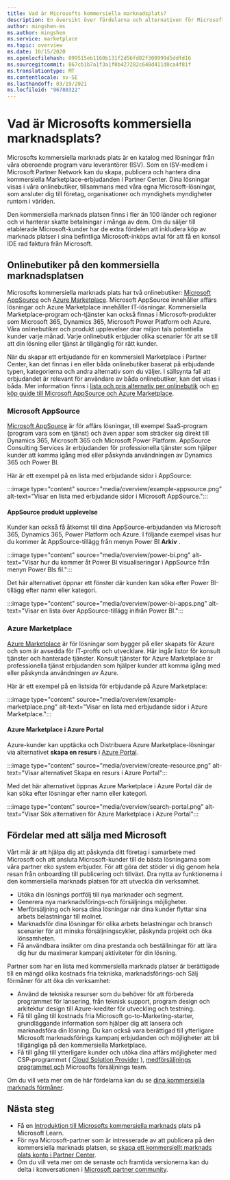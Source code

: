 ```yaml
---
title: Vad är Microsofts kommersiella marknadsplats?
description: En översikt över fördelarna och alternativen för Microsoft-partner som visar lösningar på Microsofts kommersiella marknads plats.
author: mingshen-ms
ms.author: mingshen
ms.service: marketplace
ms.topic: overview
ms.date: 10/15/2020
ms.openlocfilehash: 099515eb1160b131f2d56fd02f300999d5ddfd16
ms.sourcegitcommit: 867cb1b7a1f3a1f0b427282c648d411d0ca4f81f
ms.translationtype: MT
ms.contentlocale: sv-SE
ms.lasthandoff: 03/19/2021
ms.locfileid: "96780322"
---
```

# <a name="what-is-the-microsoft-commercial-marketplace"></a>Vad är Microsofts kommersiella marknadsplats?

Microsofts kommersiella marknads plats är en katalog med lösningar från våra oberoende program varu leverantörer (ISV). Som en ISV-medlem i Microsoft Partner Network kan du skapa, publicera och hantera dina kommersiella Marketplace-erbjudanden i Partner Center. Dina lösningar visas i våra onlinebutiker, tillsammans med våra egna Microsoft-lösningar, som ansluter dig till företag, organisationer och myndighets myndigheter runtom i världen.

Den kommersiella marknads platsen finns i fler än 100 länder och regioner och vi hanterar skatte betalningar i många av dem. Om du säljer till etablerade Microsoft-kunder har de extra fördelen att inkludera köp av marknads platser i sina befintliga Microsoft-inköps avtal för att få en konsol IDE rad faktura från Microsoft.

## <a name="commercial-marketplace-online-stores"></a>Onlinebutiker på den kommersiella marknadsplatsen

Microsofts kommersiella marknads plats har två onlinebutiker: [Microsoft AppSource](https://appsource.microsoft.com/) och [Azure Marketplace](https://azuremarketplace.microsoft.com/). Microsoft AppSource innehåller affärs lösningar och Azure Marketplace innehåller IT-lösningar. Kommersiella Marketplace-program och-tjänster kan också finnas i Microsoft-produkter som Microsoft 365, Dynamics 365, Microsoft Power Platform och Azure. Våra onlinebutiker och produkt upplevelser drar miljon tals potentiella kunder varje månad. Varje onlinebutik erbjuder olika scenarier för att se till att din lösning eller tjänst är tillgänglig för rätt kunder.

När du skapar ett erbjudande för en kommersiell Marketplace i Partner Center, kan det finnas i en eller båda onlinebutiker baserat på erbjudande typen, kategorierna och andra alternativ som du väljer. I sällsynta fall att erbjudandet är relevant för användare av båda onlinebutiker, kan det visas i båda. Mer information finns i [lista och pris alternativ per onlinebutik](determine-your-listing-type.md#listing-and-pricing-options-by-online-store) och [en köp guide till Microsoft AppSource och Azure Marketplace](https://aka.ms/MarketplaceBuyerGuide).

### <a name="microsoft-appsource"></a>Microsoft AppSource

[Microsoft AppSource](https://appsource.microsoft.com/) är för affärs lösningar, till exempel SaaS-program (program vara som en tjänst) och även appar som sträcker sig direkt till Dynamics 365, Microsoft 365 och Microsoft Power Platform. AppSource Consulting Services är erbjudanden för professionella tjänster som hjälper kunder att komma igång med eller påskynda användningen av Dynamics 365 och Power BI.

Här är ett exempel på en lista med erbjudande sidor i AppSource:

:::image type="content" source="media/overview/example-appsource.png" alt-text="Visar en lista med erbjudande sidor i Microsoft AppSource.":::

####  <a name="appsource-in-product-experience"></a>AppSource produkt upplevelse

Kunder kan också få åtkomst till dina AppSource-erbjudanden via Microsoft 365, Dynamics 365, Power Platform och Azure. I följande exempel visas hur du kommer åt AppSource-tillägg från menyn Power BI **Arkiv** .

:::image type="content" source="media/overview/power-bi.png" alt-text="Visar hur du kommer åt Power BI visualiseringar i AppSource från menyn Power BIs fil."::: 

Det här alternativet öppnar ett fönster där kunden kan söka efter Power BI-tillägg efter namn eller kategori. 

:::image type="content" source="media/overview/power-bi-apps.png" alt-text="Visar en lista över AppSource-tillägg inifrån Power BI."::: 

### <a name="azure-marketplace"></a>Azure Marketplace

[Azure Marketplace](https://azuremarketplace.microsoft.com/) är för lösningar som bygger på eller skapats för Azure och som är avsedda för IT-proffs och utvecklare. Här ingår listor för konsult tjänster och hanterade tjänster. Konsult tjänster för Azure Marketplace är professionella tjänst erbjudanden som hjälper kunder att komma igång med eller påskynda användningen av Azure.

Här är ett exempel på en listsida för erbjudande på Azure Marketplace:

:::image type="content" source="media/overview/example-marketplace.png" alt-text="Visar en lista med erbjudande sidor i Azure Marketplace."::: 

#### <a name="azure-marketplace-in-the-azure-portal"></a>Azure Marketplace i Azure Portal

Azure-kunder kan upptäcka och Distribuera Azure Marketplace-lösningar via alternativet **skapa en resurs** i [Azure Portal](https://portal.azure.com/).

:::image type="content" source="media/overview/create-resource.png" alt-text="Visar alternativet Skapa en resurs i Azure Portal"::: 

Med det här alternativet öppnas Azure Marketplace i Azure Portal där de kan söka efter lösningar efter namn eller kategori.

:::image type="content" source="media/overview/search-portal.png" alt-text="Visar Sök alternativen för Azure Marketplace i Azure Portal"::: 

## <a name="benefits-of-selling-with-microsoft"></a>Fördelar med att sälja med Microsoft

Vårt mål är att hjälpa dig att påskynda ditt företag i samarbete med Microsoft och att ansluta Microsoft-kunder till de bästa lösningarna som våra partner eko system erbjuder. För att göra det stöder vi dig genom hela resan från onboarding till publicering och tillväxt. Dra nytta av funktionerna i den kommersiella marknads platsen för att utveckla din verksamhet.

- Utöka din lösnings portfölj till nya marknader och segment.
- Generera nya marknadsförings-och försäljnings möjligheter.
- Merförsäljning och korsa dina lösningar när dina kunder flyttar sina arbets belastningar till molnet. 
- Marknadsför dina lösningar för olika arbets belastningar och bransch scenarier för att minska försäljningscykler, påskynda projekt och öka lönsamheten.
- Få användbara insikter om dina prestanda och beställningar för att lära dig hur du maximerar kampanj aktiviteter för din lösning.

Partner som har en lista med kommersiella marknads platser är berättigade till en mängd olika kostnads fria tekniska, marknadsförings-och Sälj förmåner för att öka din verksamhet:

- Använd de tekniska resurser som du behöver för att förbereda programmet för lansering, från teknisk support, program design och arkitektur design till Azure-krediter för utveckling och testning.
- Få till gång till kostnads fria Microsoft go-to-Marketing-starter, grundläggande information som hjälper dig att lansera och marknadsföra din lösning. Du kan också vara berättigad till ytterligare Microsoft marknadsförings kampanj erbjudanden och möjligheter att bli tillgängliga på den kommersiella Marketplace.
- Få till gång till ytterligare kunder och utöka dina affärs möjligheter med CSP-programmet ( [Cloud Solution Provider](https://partner.microsoft.com/cloud-solution-provider) ), [medförsäljnings programmet och](marketplace-co-sell.md) Microsofts försäljnings team.

Om du vill veta mer om de här fördelarna kan du se [dina kommersiella marknads förmåner](gtm-your-marketplace-benefits.md).

## <a name="next-steps"></a>Nästa steg

- Få en [Introduktion till Microsofts kommersiella marknads](/learn/modules/intro-commercial-marketplace/) plats på Microsoft Learn.
- För nya Microsoft-partner som är intresserade av att publicera på den kommersiella marknads platsen, se [skapa ett kommersiellt marknads plats konto i Partner Center](partner-center-portal/create-account.md).
- Om du vill veta mer om de senaste och framtida versionerna kan du delta i konversationen i [Microsoft partner community](https://www.microsoftpartnercommunity.com/).
